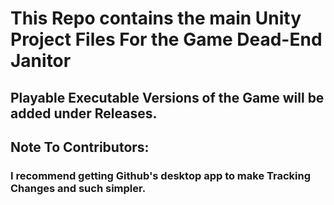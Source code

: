 # This Repo contains the main Unity Project Files For the Game Dead-End Janitor
## Playable Executable Versions of the Game will be added under Releases.


## Note To Contributors:
### I recommend getting Github's desktop app to make Tracking Changes and such simpler.
